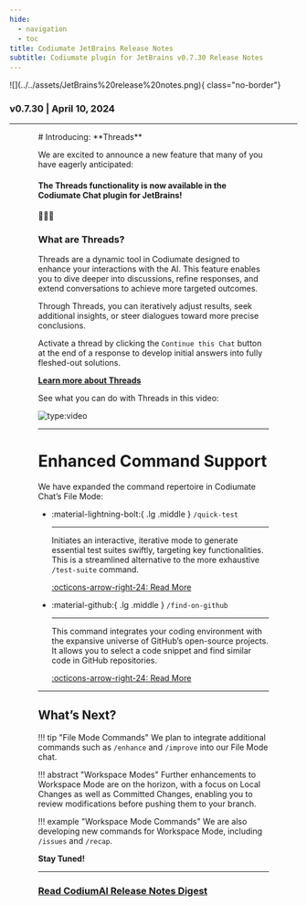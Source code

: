 ```yaml
---
hide:
  - navigation
  - toc
title: Codiumate JetBrains Release Notes
subtitle: Codiumate plugin for JetBrains v0.7.30 Release Notes
---
```


<div markdown class="centered">
![](../../assets/JetBrains%20release%20notes.png){ class="no-border"}

### v0.7.30 | April 10, 2024
---

<div markdown style="margin-left:50px;margin-right:50px;">
# Introducing: **Threads**

We are excited to announce a new feature that many of you have eagerly anticipated:

#### The Threads functionality is now available in the Codiumate Chat plugin for JetBrains!
🎉🎉🎉

### What are **Threads**?

Threads are a dynamic tool in Codiumate designed to enhance your interactions with the AI. This feature enables you to dive deeper into discussions, refine responses, and extend conversations to achieve more targeted outcomes. 

Through Threads, you can iteratively adjust results, seek additional insights, or steer dialogues toward more precise conclusions. 

Activate a thread by clicking the `Continue this Chat` button at the end of a response to develop initial answers into fully fleshed-out solutions.


**[Learn more about Threads](https://codiumate-docs.codium.ai/chat/threads/)**

See what you can do with Threads in this video:

![type:video](https://www.youtube.com/embed/BYzwkzx7XpI?si=Zlay8LbvBd5OTMzs)

---

# Enhanced **Command** Support

We have expanded the command repertoire in Codiumate Chat’s File Mode:



<div class="grid cards" markdown>

-   :material-lightning-bolt:{ .lg .middle } `/quick-test`

    ---

    Initiates an interactive, iterative mode to generate essential test suites swiftly, targeting key functionalities. This is a streamlined alternative to the more exhaustive `/test-suite` command.

    [:octicons-arrow-right-24: Read More](https://codiumate-docs.codium.ai/chat/commands/find-on-github/)

-   :material-github:{ .lg .middle } `/find-on-github`

    ---

    This command integrates your coding environment with the expansive universe of GitHub’s open-source projects. It allows you to select a code snippet and find similar code in GitHub repositories.

    [:octicons-arrow-right-24: Read More](https://codiumate-docs.codium.ai/chat/commands/quick-test/)

</div>

---



## What’s Next?

!!! tip "File Mode Commands"
    We plan to integrate additional commands such as `/enhance` and `/improve` into our File Mode chat.

!!! abstract "Workspace Modes"
    Further enhancements to Workspace Mode are on the horizon, with a focus on Local Changes as well as Committed Changes, enabling you to review modifications before pushing them to your branch.

!!! example "Workspace Mode Commands"
    We are also developing new commands for Workspace Mode, including `/issues` and `/recap`.

**Stay Tuned!**

---

### **[Read CodiumAI Release Notes Digest](../../index.md)**

</div>
</div>